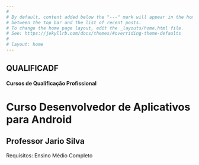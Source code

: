 ```yaml
---
#
# By default, content added below the "---" mark will appear in the home page
# between the top bar and the list of recent posts.
# To change the home page layout, edit the _layouts/home.html file.
# See: https://jekyllrb.com/docs/themes/#overriding-theme-defaults
#
# layout: home
---
```


## QUALIFICADF 
#### Cursos de Qualificação Profissional 

# Curso Desenvolvedor de Aplicativos para Android
## Professor Jario Silva

Requisitos: Ensino Médio Completo
